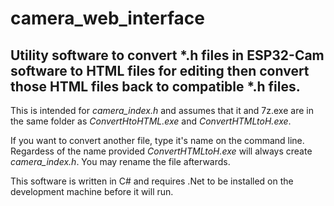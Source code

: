 # camera_web_interface
## Utility software to convert *.h files in ESP32-Cam software to HTML files for editing then convert those HTML files back to compatible *.h files.

This is intended for *camera_index.h* and assumes that it and 7z.exe are in the same folder as *ConvertHtoHTML.exe* and *ConvertHTMLtoH.exe*.

If you want to convert another file, type it's name on the command line. Regardess of the name provided *ConvertHTMLtoH.exe* will always create *camera_index.h*. You may rename the file afterwards.

This software is written in C# and requires .Net to be installed on the development machine before it will run.
